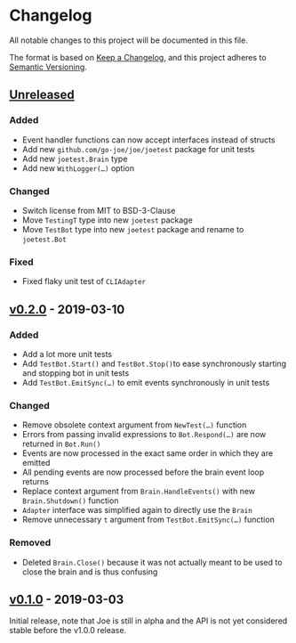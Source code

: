 # Changelog
All notable changes to this project will be documented in this file.

The format is based on [Keep a Changelog](https://keepachangelog.com/en/1.0.0/),
and this project adheres to [Semantic Versioning](https://semver.org/spec/v2.0.0.html).

## [Unreleased]
### Added
- Event handler functions can now accept interfaces instead of structs
- Add new `github.com/go-joe/joe/joetest` package for unit tests
- Add new `joetest.Brain` type
- Add new `WithLogger(…)` option

### Changed
- Switch license from MIT to BSD-3-Clause
- Move `TestingT` type into new `joetest` package
- Move `TestBot` type into new `joetest` package and rename to `joetest.Bot`

### Fixed
- Fixed flaky unit test of `CLIAdapter`

## [v0.2.0] - 2019-03-10
### Added
- Add a lot more unit tests
- Add `TestBot.Start()` and `TestBot.Stop()`to ease synchronously starting and stopping bot in unit tests
- Add `TestBot.EmitSync(…)` to emit events synchronously in unit tests 

### Changed
- Remove obsolete context argument from `NewTest(…)` function
- Errors from passing invalid expressions to `Bot.Respond(…)` are now returned in `Bot.Run()`
- Events are now processed in the exact same order in which they are emitted
- All pending events are now processed before the brain event loop returns
- Replace context argument from `Brain.HandleEvents()` with new `Brain.Shutdown()` function
- `Adapter` interface was simplified again to directly use the `Brain`
- Remove unnecessary `t` argument from `TestBot.EmitSync(…)` function

### Removed
- Deleted `Brain.Close()` because it was not actually meant to be used to close the brain and is thus confusing

## [v0.1.0] - 2019-03-03

Initial release, note that Joe is still in alpha and the API is not yet considered
stable before the v1.0.0 release.

[Unreleased]: https://github.com/go-joe/joe/compare/v0.2.0...HEAD
[v0.2.0]: https://github.com/go-joe/joe/compare/v0.1.0...v0.2.0
[v0.1.0]: https://github.com/go-joe/joe/releases/tag/v0.1.0
